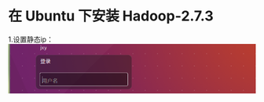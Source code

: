 ﻿# 在 Ubuntu 下安装 Hadoop-2.7.3

  1.设置静态ip：
    ![图片](https://github.com/Hiooary/hadoop_3.io/blob/master/images/one.PNG)
